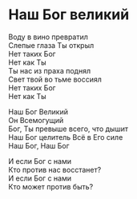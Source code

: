# Наш Бог великий
Воду в вино превратил  
Слепые глаза Ты открыл  
Нет таких Бог  
Нет как Ты  
Ты нас из праха поднял  
Свет твой во тьме воссиял  
Нет таких Бог  
Нет как Ты  
  
Наш Бог Великий  
Он Всемогущий  
Бог, Ты превыше всего, что дышит  
Наш Бог целитель  Всё в Его силе  
Наш Бог, Наш Бог  
  
И если Бог с нами  
Кто против нас восстанет?  
И если Бог с нами  
Кто может против быть?
